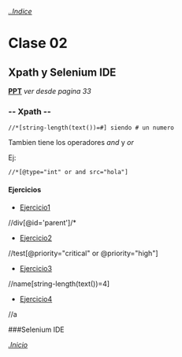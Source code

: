 *[..Indice](../../../#---indice---)*

# Clase 02
## Xpath y Selenium IDE

**[PPT](https://rodixxi.github.io/testingAutomation_Java_H_A_2017/clase01/clase1_y_clase2.pdf#page=33)** *ver desde pagina 33*

### -- Xpath --
```xpath
//*[string-length(text())=#] siendo # un numero
```
Tambien tiene los operadores *and* y *or*

Ej:
```xpath
//*[@type="int" or and src="hola"]
```

#### Ejercicios

- [Ejercicio1](https://rodixxi.github.io/testingAutomation_Java_H_A_2017/clase02/xpath%20ex2/1.html)

//div[@id='parent']/*
- [Ejercicio2](https://rodixxi.github.io/testingAutomation_Java_H_A_2017/clase02/xpath%20ex2/2.html)

//test[@priority="critical" or @priority="high"]
- [Ejercicio3](https://rodixxi.github.io/testingAutomation_Java_H_A_2017/clase02/xpath%20ex2/3.html)

//name[string-length(text())=4]
- [Ejercicio4](https://rodixxi.github.io/testingAutomation_Java_H_A_2017/clase02/xpath%20ex2/4.html)

//a

###Selenium IDE

*[.Inicio](#)*